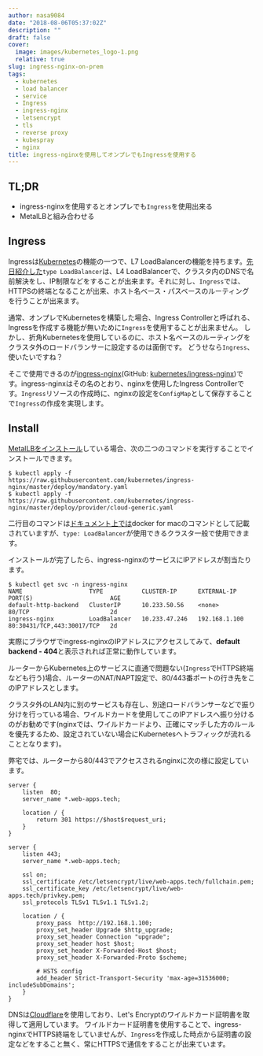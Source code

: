 ```yaml
---
author: nasa9084
date: "2018-08-06T05:37:02Z"
description: ""
draft: false
cover:
  image: images/kubernetes_logo-1.png
  relative: true
slug: ingress-nginx-on-prem
tags:
  - kubernetes
  - load balancer
  - service
  - Ingress
  - ingress-nginx
  - letsencrypt
  - tls
  - reverse proxy
  - kubespray
  - nginx
title: ingress-nginxを使用してオンプレでもIngressを使用する
---
```



## TL;DR

* ingress-nginxを使用するとオンプレでも`Ingress`を使用出来る
* MetalLBと組み合わせる

## Ingress

Ingressは[Kubernetes](https://k8s.io)の機能の一つで、L7 LoadBalancerの機能を持ちます。[先日紹介した](/type-loadbalancer_by_metallb/)`type LoadBalancer`は、L4 LoadBalancerで、クラスタ内のDNSで名前解決をし、IP制限などをすることが出来ます。それに対し、`Ingress`では、HTTPSの終端となることが出来、ホスト名ベース・パスベースのルーティングを行うことが出来ます。

通常、オンプレでKubernetesを構築した場合、Ingress Controllerと呼ばれる、Ingressを作成する機能が無いために`Ingress`を使用することが出来ません。
しかし、折角Kubernetesを使用しているのに、ホスト名ベースのルーティングをクラスタ外のロードバランサーに設定するのは面倒です。
どうせなら`Ingress`、使いたいですね？

そこで使用できるのが[ingress-nginx](https://kubernetes.github.io/ingress-nginx/)(GitHub: [kubernetes/ingress-nginx](https://github.com/kubernetes/ingress-nginx))です。ingress-nginxはその名のとおり、nginxを使用したIngress Controllerです。`Ingress`リソースの作成時に、nginxの設定を`ConfigMap`として保存することで`Ingress`の作成を実現します。

## Install

[MetalLBをインストール](/type-loadbalancer_by_metallb/)している場合、次の二つのコマンドを実行することでインストールできます。

``` shell
$ kubectl apply -f https://raw.githubusercontent.com/kubernetes/ingress-nginx/master/deploy/mandatory.yaml
$ kubectl apply -f https://raw.githubusercontent.com/kubernetes/ingress-nginx/master/deploy/provider/cloud-generic.yaml
```

二行目のコマンドは[ドキュメント上では](https://kubernetes.github.io/ingress-nginx/deploy/)docker for macのコマンドとして記載されていますが、`type: LoadBalancer`が使用できるクラスタ一般で使用できます。

インストールが完了したら、ingress-nginxのサービスにIPアドレスが割当たります。

``` shell
$ kubectl get svc -n ingress-nginx
NAME                   TYPE           CLUSTER-IP      EXTERNAL-IP     PORT(S)                      AGE
default-http-backend   ClusterIP      10.233.50.56    <none>          80/TCP                       2d
ingress-nginx          LoadBalancer   10.233.47.246   192.168.1.100   80:30431/TCP,443:30017/TCP   2d
```

実際にブラウザでingress-nginxのIPアドレスにアクセスしてみて、**default backend - 404**と表示されれば正常に動作しています。

ルーターからKubernetes上のサービスに直通で問題ない(`Ingress`でHTTPS終端なども行う)場合、ルーターのNAT/NAPT設定で、80/443番ポートの行き先をこのIPアドレスとします。

クラスタ外のLAN内に別のサービスも存在し、別途ロードバランサーなどで振り分けを行っている場合、ワイルドカードを使用してこのIPアドレスへ振り分けるのがお勧めです(nginxでは、ワイルドカードより、正確にマッチした方のルールを優先するため、設定されていない場合にKubernetesへトラフィックが流れることとなります)。

弊宅では、ルーターから80/443でアクセスされるnginxに次の様に設定しています。

```
server {
	listen	80;
	server_name	*.web-apps.tech;

	location / {
		return 301 https://$host$request_uri;
	}
}

server {
	listen 443;
	server_name	*.web-apps.tech;

	ssl on;
	ssl_certificate /etc/letsencrypt/live/web-apps.tech/fullchain.pem;
	ssl_certificate_key /etc/letsencrypt/live/web-apps.tech/privkey.pem;
	ssl_protocols TLSv1 TLSv1.1 TLSv1.2;

	location / {
		proxy_pass	http://192.168.1.100;
		proxy_set_header Upgrade $http_upgrade;
		proxy_set_header Connection "upgrade";
		proxy_set_header host $host;
		proxy_set_header X-Forwarded-Host $host;
		proxy_set_header X-Forwarded-Proto $scheme;

		# HSTS config
		add_header Strict-Transport-Security 'max-age=31536000; includeSubDomains';
	}
}
```

DNSは[Cloudflare](https://www.cloudflare.com/ja-jp/)を使用しており、Let's Encryptのワイルドカード証明書を取得して適用しています。
ワイルドカード証明書を使用することで、ingress-nginxでHTTPS終端をしていませんが、`Ingress`を作成した時点から証明書の設定などをすること無く、常にHTTPSで通信をすることが出来ています。

